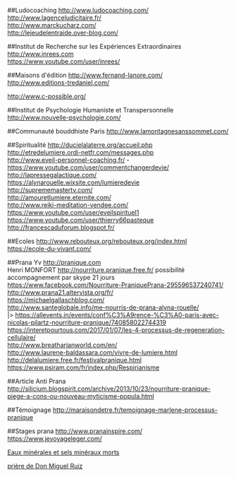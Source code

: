 ##Ludocoaching
http://www.ludocoaching.com/  
http://www.lagenceludicitaire.fr/  
http://www.marckucharz.com/  
http://lejeudelentraide.over-blog.com/  


##Institut de Recherche sur les Expériences Extraordinaires
http://www.inrees.com  
https://www.youtube.com/user/inrees/  

##Maisons d'édition
http://www.fernand-lanore.com/  
http://www.editions-tredaniel.com/  

http://www.c-possible.org/

##Institut de Psychologie Humaniste et Transpersonnelle
http://www.nouvelle-psychologie.com/  


##Communauté bouddhiste Paris
http://www.lamontagnesanssommet.com/  

##Spiritualité
http://ducielalaterre.org/accueil.php  
http://etredelumiere.ordi-netfr.com/messages.php  
http://www.eveil-personnel-coaching.fr/ - https://www.youtube.com/user/commentchangerdevie/
http://lapressegalactique.com/  
https://alynarouelle.wixsite.com/lumieredevie  
http://suprememastertv.com/  
http://amouretlumiere.eternite.com/  
http://www.reiki-meditation-vendee.com/  
https://www.youtube.com/user/eveilspirituel1  
https://www.youtube.com/user/thierry66pasteque  
http://francescaduforum.blogspot.fr/  


##Ecoles
http://www.rebouteux.org/rebouteux.org/index.html  
https://ecole-du-vivant.com/  


##Prana
Yv http://pranique.com  
Henri MONFORT http://nourriture.pranique.free.fr/  possibilité accompagnement par skype 21 jours
https://www.facebook.com/Nourriture-PraniquePrana-295596537240741/  
http://www.prana21.altervista.org/fr/  
https://michaelgallaschblog.com/  
http://www.santeglobale.info/me-nourris-de-prana-alyna-rouelle/  
|> https://allevents.in/events/conf%C3%A9rence-%C3%A0-paris-avec-nicolas-pilartz-nourriture-pranique/740858022744319
https://interetpourtous.com/2017/01/07/les-4-processus-de-regeneration-cellulaire/  
http://www.breatharianworld.com/en/  
http://www.laurene-baldassara.com/vivre-de-lumiere.html  
http://delalumiere.free.fr/festivalpranique.html  
https://www.psiram.com/fr/index.php/Respirianisme

##Article Anti Prana
http://silicium.blogspirit.com/archive/2013/10/23/nourriture-pranique-piege-a-cons-ou-nouveau-myticisme-popula.html

##Témoignage
http://maraisondetre.fr/temoignage-marlene-processus-pranique  


##Stages prana
http://www.pranainspire.com/  
https://www.jevoyageleger.com/  

[Eaux minérales et sels minéraux morts](http://www.naturosante.com/rubriques/conseils/conseil.php?91)

[prière de Don Miguel Ruiz](http://www.danielleclermont.com/don_miguel_ruiz.htm)


